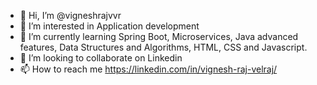 - 👋 Hi, I’m @vigneshrajvvr
- 👀 I’m interested in Application development
- 🌱 I’m currently learning Spring Boot, Microservices, Java advanced features, Data Structures and Algorithms, HTML, CSS and Javascript.
- 💞️ I’m looking to collaborate on Linkedin
- 📫 How to reach me  https://linkedin.com/in/vignesh-raj-velraj/

<!---
vigneshrajvvr/vigneshrajvvr is a ✨ special ✨ repository because its `README.md` (this file) appears on your GitHub profile.
You can click the Preview link to take a look at your changes.
--->
